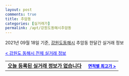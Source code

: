 ```yaml
---
layout: post
comments: true
title: 추암동
categories: [실거래가]
permalink: /apt/강원도동해시추암동
---
```


2021년 09월 18일 기준, <a href="/apt/강원도동해시">강원도동해시</a> 추암동 한달간 실거래 정보

<a style="color: blue;" href="/apt/강원도동해시">< 강원도 동해시 전체 실거래 정보</a>
<!---- start ---->
<table>
  <tr>
    <td colspan="4" style="font-weight: bold;"><a href="/apt/강원도동해시추암동{name_without_space}">오늘 등록된 실거래 정보가 없습니다</a> &nbsp;&nbsp;&nbsp; <a style="color: blue; font-size: smaller;" href="/apt/강원도동해시추암동{name_without_space}">면적별 최고가 ></a></td>
  </tr>
    
</table>
<!---- end ---->
    